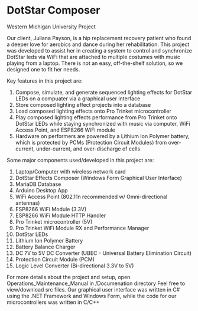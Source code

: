 # DotStar Composer
Western Michigan University Project

Our client, Juliana Payson, is a hip replacement recovery patient who found a deeper love for aerobics and dance during her rehabilitation.  This project was developed to assist her in creating a system to control and synchronize DotStar leds via WiFi that are attached to multiple costumes with music playing from a laptop.  There is not an easy, off-the-shelf solution, so we designed one to fit her needs.

Key features in this project are:

  1. Compose, simulate, and generate sequenced lighting effects for DotStar LEDs on a compuater via a graphical user interface
  2. Store composed lighting effect projects into a database
  3. Load composed lighting effects onto Pro Trinket microcontroller
  4. Play composed lighting effects performance from Pro Trinket onto DotStar LEDs while staying synchronized with music via computer, WiFi Access Point, and ESP8266 WiFi module
  5. Hardware on performers are powered by a Lithium Ion Polymer battery, which is protected by PCMs (Protection Circuit Modules) from over-current, under-current, and over-discharge of cells

Some major components used/developed in this project are:

  1.  Laptop/Computer with wireless network card
  2.  DotStar Effects Composer (Windows Form Graphical User Interface)
  3.  MariaDB Database
  4.  Arduino Desktop App
  5.  WiFi Access Point (802.11n recommended w/ Omni-directional antennas)
  6.  ESP8266 WiFi Module (3.3V)
  7.  ESP8266 WiFi Module HTTP Handler
  8.  Pro Trinket microcontroller (5V)
  9.  Pro Trinket WiFi Module RX and Performance Manager
  10. DotStar LEDs
  11. Lithium Ion Polymer Battery
  12. Battery Balance Charger
  13. DC ?V to 5V DC Converter (UBEC - Universal Battery Elimination Circuit)
  14. Protection Circuit Module (PCM)
  15. Logic Level Converter (Bi-directional 3.3V to 5V)

For more details about the project and setup, open Operations_Maintenance_Manual in /Documenation directory
Feel free to view/download src files.  Our graphical user interface was written in C# using the .NET Framework and Windows Form, while the code for our microcontrollers was written in C/C++
